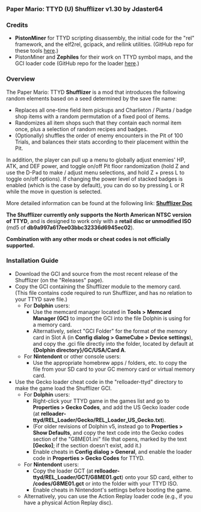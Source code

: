 ### Paper Mario: TTYD (U) Shufflizer v1.30 by Jdaster64

### Credits  
* **PistonMiner** for TTYD scripting disassembly, the initial code for the "rel" framework, and the elf2rel, gcipack, and rellink utilities. (GitHub repo for these tools [here](https://github.com/PistonMiner/ttyd-tools).)
* PistonMiner and **Zephiles** for their work on TTYD symbol maps, and the GCI loader code (GitHub repo for the loader [here](https://github.com/Zephiles/TTYD-Randomizers).)

### Overview
The Paper Mario: TTYD **Shufflizer** is a mod that introduces the following random elements based on a seed determined by the save file name:
* Replaces all one-time field item pickups and Charlieton / Pianta / badge shop items with a random permutation of a fixed pool of items.
* Randomizes all item shops such that they contain each normal item once, plus a selection of random recipes and badges.
* (Optionally) shuffles the order of enemy encounters in the Pit of 100 Trials, and balances their stats according to their placement within the Pit.

In addition, the player can pull up a menu to globally adjust enemies' HP, ATK, and DEF power, and toggle on/off Pit floor randomization (hold Z and use the D-Pad to make / adjust menu selections, and hold Z + press L to toggle on/off options).  If changing the power level of stacked badges is enabled (which is the case by default), you can do so by pressing L or R while the move in question is selected.

More detailed information can be found at the following link: **[Shufflizer Doc](https://goo.gl/VhiqZH)**

**The Shufflizer currently only supports the North American NTSC version of TTYD**, and is designed to work only with a **retail disc or unmodified ISO** (md5 of **db9a997a617ee03bbc32336d6945ec02**).

**Combination with any other mods or cheat codes is not officially supported.**

### Installation Guide
* Download the GCI and source from the most recent release of the Shufflizer (on the "Releases" page).
* Copy the GCI containing the Shufflizer module to the memory card. (This file contains code required to run Shufflizer, and has no relation to your TTYD save file.)
  * For **Dolphin** users:
    * Use the memcard manager located in **Tools > Memcard Manager (GC)** to import the GCI into the file Dolphin is using for a memory card.
    * Alternatively, select "GCI Folder" for the format of the memory card in Slot A (in **Config dialog > GameCube > Device settings**), and copy the .gci file directly into the folder, located by default at **{Dolphin directory}/GC/USA/Card A**.
  * For **Nintendont** or other console users:
    * Use the appropriate homebrew apps / folders, etc. to copy the file from your SD card to your GC memory card or virtual memory card.
* Use the Gecko loader cheat code in the "relloader-ttyd" directory to make the game load the Shufflizer GCI.
  * For **Dolphin** users:
    * Right-click your TTYD game in the games list and go to **Properties > Gecko Codes**, and add the US Gecko loader code (at **relloader-ttyd/REL_Loader/Gecko/REL_Loader_US_Gecko.txt**).
    * (For older revisions of Dolphin v5, instead go to **Properties > Show Defaults**, and copy the text code into the Gecko codes section of the "G8ME01.ini" file that opens, marked by the text **[Gecko]**; if the section doesn't exist, add it.)
    * Enable cheats in **Config dialog > General**, and enable the loader code in **Properties > Gecko Codes** for TTYD.
  * For **Nintendont** users:
    * Copy the loader GCT (at **relloader-ttyd/REL_Loader/GCT/G8ME01.gct**) onto your SD card, either to **/codes/G8ME01.gct** or into the folder with your TTYD ISO.
    * Enable cheats in Nintendont's settings before booting the game.
  * Alternatively, you can use the Action Replay loader code (e.g., if you have a physical Action Replay disc).